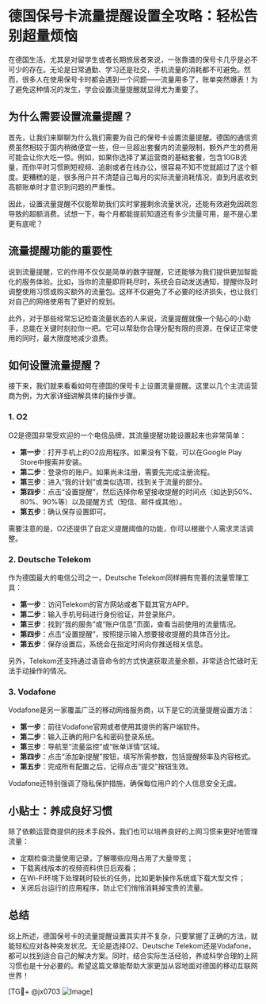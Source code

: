 # 德国保号卡流量提醒设置全攻略：轻松告别超量烦恼

在德国生活，尤其是对留学生或者长期旅居者来说，一张靠谱的保号卡几乎是必不可少的存在。无论是日常通勤、学习还是社交，手机流量的消耗都不可避免。然而，很多人在使用保号卡时都会遇到一个问题——流量用多了，账单突然爆表！为了避免这种情况的发生，学会设置流量提醒就显得尤为重要了。

## 为什么需要设置流量提醒？

首先，让我们来聊聊为什么我们需要为自己的保号卡设置流量提醒。德国的通信资费虽然相较于国内稍微便宜一些，但一旦超出套餐内的流量限制，额外产生的费用可能会让你大吃一惊。例如，如果你选择了某运营商的基础套餐，包含10GB流量，而你平时习惯刷短视频、追剧或者在线办公，很容易不知不觉就超过了这个额度。更糟糕的是，很多用户并不清楚自己每月的实际流量消耗情况，直到月底收到高额账单时才意识到问题的严重性。

因此，设置流量提醒不仅能帮助我们实时掌握剩余流量状况，还能有效避免因疏忽导致的超额消费。试想一下，每个月都能提前知道还有多少流量可用，是不是心里更有底呢？

## 流量提醒功能的重要性

说到流量提醒，它的作用不仅仅是简单的数字提醒，它还能够为我们提供更加智能化的服务体验。比如，当你的流量即将耗尽时，系统会自动发送通知，提醒你及时调整使用习惯或购买额外的流量包。这样不仅避免了不必要的经济损失，也让我们对自己的网络使用有了更好的规划。

此外，对于那些经常忘记检查流量状态的人来说，流量提醒就像一个贴心的小助手，总能在关键时刻拉你一把。它可以帮助你合理分配有限的资源，在保证正常使用的同时，最大限度地减少浪费。

## 如何设置流量提醒？

接下来，我们就来看看如何在德国的保号卡上设置流量提醒。这里以几个主流运营商为例，为大家详细讲解具体的操作步骤。

### 1. O2

O2是德国非常受欢迎的一个电信品牌，其流量提醒功能设置起来也非常简单：

- **第一步**：打开手机上的O2应用程序。如果没有下载，可以在Google Play Store中搜索并安装。
- **第二步**：登录你的账户。如果尚未注册，需要先完成注册流程。
- **第三步**：进入“我的计划”或类似选项，找到关于流量的部分。
- **第四步**：点击“设置提醒”，然后选择你希望接收提醒的时间点（如达到50%、80%、90%等）以及提醒方式（短信、邮件或其他）。
- **第五步**：确认保存设置即可。

需要注意的是，O2还提供了自定义提醒阈值的功能，你可以根据个人需求灵活调整。

### 2. Deutsche Telekom

作为德国最大的电信公司之一，Deutsche Telekom同样拥有完善的流量管理工具：

- **第一步**：访问Telekom的官方网站或者下载其官方APP。
- **第二步**：输入手机号码进行身份验证，并登录账户。
- **第三步**：找到“我的服务”或“账户信息”页面，查看当前使用的流量情况。
- **第四步**：点击“设置提醒”，按照提示输入想要接收提醒的具体百分比。
- **第五步**：保存设置后，系统会在指定时间向你推送相关信息。

另外，Telekom还支持通过语音命令的方式快速获取流量余额，非常适合忙碌时无法手动操作的情况。

### 3. Vodafone

Vodafone是另一家覆盖广泛的移动网络服务商，以下是它的流量提醒设置方法：

- **第一步**：前往Vodafone官网或者使用其提供的客户端软件。
- **第二步**：输入正确的用户名和密码登录系统。
- **第三步**：导航至“流量监控”或“账单详情”区域。
- **第四步**：点击“添加新提醒”按钮，填写所需参数，包括提醒频率及内容格式。
- **第五步**：完成所有配置之后，记得点击“提交”按钮生效。

Vodafone还特别强调了隐私保护措施，确保每位用户的个人信息安全无虞。

## 小贴士：养成良好习惯

除了依赖运营商提供的技术手段外，我们也可以培养良好的上网习惯来更好地管理流量：

- 定期检查流量使用记录，了解哪些应用占用了大量带宽；
- 下载离线版本的视频资料供日后观看；
- 在Wi-Fi环境下处理耗时较长的任务，比如更新操作系统或下载大型文件；
- 关闭后台运行的应用程序，防止它们悄悄消耗掉宝贵的流量。

## 总结

综上所述，德国保号卡的流量提醒设置其实并不复杂，只要掌握了正确的方法，就能轻松应对各种突发状况。无论是选择O2、Deutsche Telekom还是Vodafone，都可以找到适合自己的解决方案。同时，结合实际生活经验，养成科学合理的上网习惯也是十分必要的。希望这篇文章能帮助大家更加从容地面对德国的移动互联网世界！

[TG💪+ @jx0703 ![Image](https://github.com/user-attachments/assets/dbca1d08-cadb-493c-b0ec-ad6f7a83f270)]